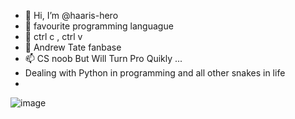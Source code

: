 - 👋 Hi, I’m @haaris-hero
- 👀 favourite programming languague 
- 🌱 ctrl c , ctrl v 
- 💞️ Andrew Tate fanbase 
- 📫 CS noob But Will Turn Pro Quikly ...
- Dealing with Python in programming and all other snakes in life
- 
![image](https://user-images.githubusercontent.com/113922985/192426346-8e0390a0-d34c-485b-8310-dd9dd3a3c5b4.png)

<!---
haaris-hero/haaris-hero is a ✨ special ✨ repository because its `README.md` (this file) appears on your GitHub profile.
You can click the Preview link to take a look at your changes.
--->
